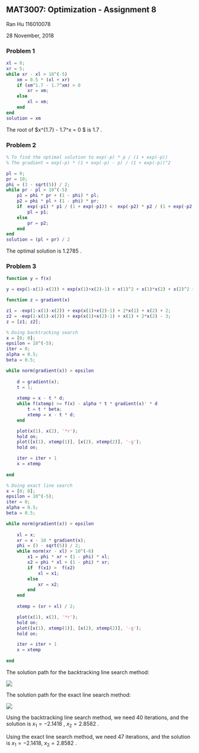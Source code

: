 ## MAT3007: Optimization - Assignment 8

Ran Hu  116010078 

28 November, 2018

### Problem 1

```matlab
xl = 0;
xr = 5;
while xr - xl > 10^(-5) 
    xm = 0.5 * (xl + xr)
    if (xm^1.7 - 1.7^xm) > 0 
        xr = xm;
    else
        xl = xm;
    end
end
solution = xm 
```

The root of $x^{1.7} - 1.7^x = 0 $  is  $1.7$ .



### Problem 2

```matlab
% To find the optimal solution to exp(-p) * p / (1 + exp(-p))
% The gradient = exp(-p) * (1 + exp(-p) - p) / (1 + exp(-p))^2

pl = 0;
pr = 10;
phi = (3 - sqrt(5)) / 2;
while pr - pl > 10^(-5)
    p1 = phi * pr + (1 - phi) * pl;
    p2 = phi * pl + (1 - phi) * pr;
    if  exp(-p1) * p1 / (1 + exp(-p1)) <  exp(-p2) * p2 / (1 + exp(-p2))
        pl = p1;
    else
        pr = p2;
    end
end
solution = (pl + pr) / 2
```

The optimal solution is $1.2785$ . 



### Problem 3

```matlab
function y = f(x)

y = exp(1-x(1)-x(2)) + exp(x(1)+x(2)-1) + x(1)^2 + x(1)*x(2) + x(2)^2 + 2*x(1) - 3*x(2);
```

```matlab
function z = gradient(x)

z1 = -exp(1-x(1)-x(2)) + exp(x(1)+x(2)-1) + 2*x(1) + x(2) + 2;
z2 = -exp(1-x(1)-x(2)) + exp(x(1)+x(2)-1) + x(1) + 2*x(2) - 3;
z = [z1; z2];
```

```matlab
% Doing backtracking search
x = [0; 0];
epsilon = 10^(-5);
iter = 0;
alpha = 0.5;
beta = 0.5;

while norm(gradient(x)) > epsilon
    
    d = gradient(x);
    t = 1;
    
    xtemp = x - t * d;
    while f(xtemp) >= f(x) - alpha * t * gradient(x)' * d 
        t = t * beta; 
        xtemp = x - t * d;
    end

    plot(x(1), x(2), '*r');
    hold on;
    plot([x(1), xtemp(1)], [x(2), xtemp(2)], '-g');
    hold on;

    iter = iter + 1
    x = xtemp
    
end
```

```matlab
% Doing exact line search
x = [0; 0];
epsilon = 10^(-5);
iter = 0;
alpha = 0.5;
beta = 0.5;

while norm(gradient(x)) > epsilon
    
    xl = x;
    xr = x - 10 * gradient(x);
    phi = (3 - sqrt(5)) / 2;
    while norm(xr - xl) > 10^(-6)
        x1 = phi * xr + (1 - phi) * xl;
        x2 = phi * xl + (1 - phi) * xr;
        if  f(x1) >  f(x2)
            xl = x1;
        else
            xr = x2;
        end
    end
    
    xtemp = (xr + xl) / 2;

    plot(x(1), x(2), '*r');
    hold on;
    plot([x(1), xtemp(1)], [x(2), xtemp(2)], '-g');
    hold on;

    iter = iter + 1
    x = xtemp
    
end

```

The solution path for the backtracking line search method:

![](/Users/rose/Desktop/A8/1.jpg)

The solution path for the exact line search method:

![](/Users/rose/Desktop/A8/2.jpg)

Using the backtracking line search method, we need 40 iterations, and the solution is $x_1 = -2.1418$ , $x_2 = 2.8582$ .

Using the exact line search method, we need 47 iterations, and the solution is $x_1 = -2.1418,\ x_2 = 2.8582$ .